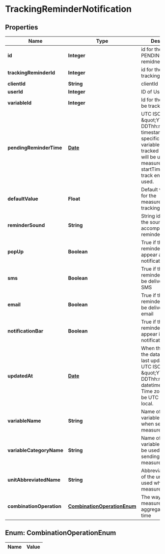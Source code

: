 
# TrackingReminderNotification

## Properties
Name | Type | Description | Notes
------------ | ------------- | ------------- | -------------
**id** | **Integer** | id for the specific PENDING tracking remidner | 
**trackingReminderId** | **Integer** | id for the repeating tracking remidner | 
**clientId** | **String** | clientId |  [optional]
**userId** | **Integer** | ID of User |  [optional]
**variableId** | **Integer** | Id for the variable to be tracked |  [optional]
**pendingReminderTime** | [**Date**](Date.md) | UTC ISO 8601 \&quot;YYYY-MM-DDThh:mm:ss\&quot;  timestamp for the specific time the variable should be tracked in UTC.  This will be used for the measurement startTime if the track endpoint is used. |  [optional]
**defaultValue** | **Float** | Default value to use for the measurement when tracking |  [optional]
**reminderSound** | **String** | String identifier for the sound to accompany the reminder |  [optional]
**popUp** | **Boolean** | True if the reminders should appear as a popup notification |  [optional]
**sms** | **Boolean** | True if the reminders should be delivered via SMS |  [optional]
**email** | **Boolean** | True if the reminders should be delivered via email |  [optional]
**notificationBar** | **Boolean** | True if the reminders should appear in the notification bar |  [optional]
**updatedAt** | [**Date**](Date.md) | When the record in the database was last updated. Use UTC ISO 8601 \&quot;YYYY-MM-DDThh:mm:ss\&quot;  datetime format. Time zone should be UTC and not local. |  [optional]
**variableName** | **String** | Name of the variable to be used when sending measurements |  [optional]
**variableCategoryName** | **String** | Name of the variable category to be used when sending measurements |  [optional]
**unitAbbreviatedName** | **String** | Abbreviated name of the unit to be used when sending measurements |  [optional]
**combinationOperation** | [**CombinationOperationEnum**](#CombinationOperationEnum) | The way multiple measurements are aggregated over time |  [optional]


<a name="CombinationOperationEnum"></a>
## Enum: CombinationOperationEnum
Name | Value
---- | -----



